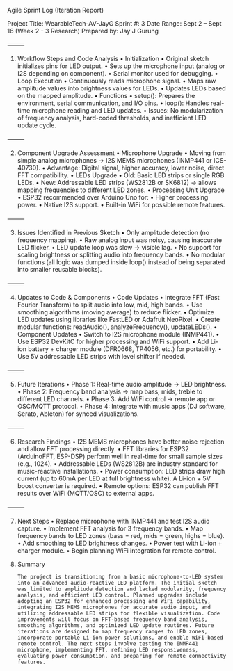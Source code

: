 Agile Sprint Log (Iteration Report)

Project Title: WearableTech-AV-JayG
Sprint #: 3
Date Range: Sept 2 – Sept 16 (Week 2 - 3 Research)
Prepared by: Jay J Gurung

⸻

1. Workflow Steps and Code Analysis
	•	Initialization
	•	Original sketch initializes pins for LED output.
	•	Sets up the microphone input (analog or I2S depending on component).
	•	Serial monitor used for debugging.
	•	Loop Execution
	•	Continuously reads microphone signal.
	•	Maps raw amplitude values into brightness values for LEDs.
	•	Updates LEDs based on the mapped amplitude.
	•	Functions
	•	setup(): Prepares the environment, serial communication, and I/O pins.
	•	loop(): Handles real-time microphone reading and LED updates.
	•	Issues: No modularization of frequency analysis, hard-coded thresholds, and inefficient LED update cycle.

⸻

2. Component Upgrade Assessment
	•	Microphone Upgrade
	•	Moving from simple analog microphones → I2S MEMS microphones (INMP441 or ICS-40730).
	•	Advantage: Digital signal, higher accuracy, lower noise, direct FFT compatibility.
	•	LEDs Upgrade
	•	Old: Basic LED strips or single RGB LEDs.
	•	New: Addressable LED strips (WS2812B or SK6812) → allows mapping frequencies to different LED zones.
	•	Processing Unit Upgrade
	•	ESP32 recommended over Arduino Uno for:
	•	Higher processing power.
	•	Native I2S support.
	•	Built-in WiFi for possible remote features.

⸻

3. Issues Identified in Previous Sketch
	•	Only amplitude detection (no frequency mapping).
	•	Raw analog input was noisy, causing inaccurate LED flicker.
	•	LED update loop was slow → visible lag.
	•	No support for scaling brightness or splitting audio into frequency bands.
	•	No modular functions (all logic was dumped inside loop() instead of being separated into smaller reusable blocks).

⸻

4. Updates to Code & Components
	•	Code Updates
	•	Integrate FFT (Fast Fourier Transform) to split audio into low, mid, high bands.
	•	Use smoothing algorithms (moving average) to reduce flicker.
	•	Optimize LED updates using libraries like FastLED or Adafruit NeoPixel.
	•	Create modular functions: readAudio(), analyzeFrequency(), updateLEDs().
	•	Component Updates
	•	Switch to I2S microphone module (INMP441).
	•	Use ESP32 DevKitC for higher processing and WiFi support.
	•	Add Li-ion battery + charger module (DFR0668, TP4056, etc.) for portability.
	•	Use 5V addressable LED strips with level shifter if needed.

⸻

5. Future Iterations
	•	Phase 1: Real-time audio amplitude → LED brightness.
	•	Phase 2: Frequency band analysis → map bass, mids, treble to different LED channels.
	•	Phase 3: Add WiFi control → remote app or OSC/MQTT protocol.
	•	Phase 4: Integrate with music apps (DJ software, Serato, Ableton) for synced visualizations.

⸻

6. Research Findings
	•	I2S MEMS microphones have better noise rejection and allow FFT processing directly.
	•	FFT libraries for ESP32 (ArduinoFFT, ESP-DSP) perform well in real-time for small sample sizes (e.g., 1024).
	•	Addressable LEDs (WS2812B) are industry standard for music-reactive installations.
	•	Power consumption: LED strips draw high current (up to 60mA per LED at full brightness white). A Li-ion + 5V boost converter is required.
	•	Remote options: ESP32 can publish FFT results over WiFi (MQTT/OSC) to external apps.

⸻

7. Next Steps
	•	Replace microphone with INMP441 and test I2S audio capture.
	•	Implement FFT analysis for 3 frequency bands.
	•	Map frequency bands to LED zones (bass = red, mids = green, highs = blue).
	•	Add smoothing to LED brightness changes.
	•	Power test with Li-ion + charger module.
	•	Begin planning WiFi integration for remote control.


8.  Summary

        The project is transitioning from a basic microphone-to-LED system into an advanced audio-reactive LED platform. The initial sketch was limited to amplitude detection and lacked modularity, frequency analysis, and efficient LED control. Planned upgrades include adopting an ESP32 for enhanced processing and WiFi capability, integrating I2S MEMS microphones for accurate audio input, and utilizing addressable LED strips for flexible visualization. Code improvements will focus on FFT-based frequency band analysis, smoothing algorithms, and optimized LED update routines. Future iterations are designed to map frequency ranges to LED zones, incorporate portable Li-ion power solutions, and enable WiFi-based remote control. The next steps involve testing the INMP441 microphone, implementing FFT, refining LED responsiveness, evaluating power consumption, and preparing for remote connectivity features.